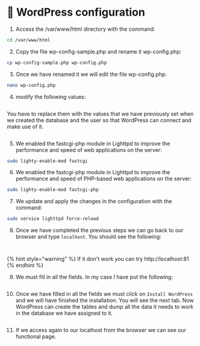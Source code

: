 # 📰 WordPress configuration

1. Access the /var/www/html directory with the command:

```sh
cd /var/www/html
```

2. Copy the file wp-config-sample.php and rename it wp-config.php:

```sh
cp wp-config-sample.php wp-config.php
```

3. Once we have renamed it we will edit the file wp-config.php:

```sh
nano wp-config.php
```

4. modify the following values:

<figure><img src="../.gitbook/assets/image (180).png" alt=""><figcaption></figcaption></figure>

You have to replace them with the values that we have previously set when we created the database and the user so that WordPress can connect and make use of it.

<figure><img src="../.gitbook/assets/image (181).png" alt=""><figcaption></figcaption></figure>

5. We enabled the fastcgi-php module in Lighttpd to improve the performance and speed of web applications on the server:

```sh
sudo lighty-enable-mod fastcgi
```

6. We enabled the fastcgi-php module in Lighttpd to improve the performance and speed of PHP-based web applications on the server:

```sh
sudo lighty-enable-mod fastcgi-php
```

7. We update and apply the changes in the configuration with the command:

```sh
sudo service lighttpd force-reload
```

8. Once we have completed the previous steps we can go back to our browser and type `localhost`. You should see the following:

<figure><img src="../.gitbook/assets/image (182).png" alt=""><figcaption></figcaption></figure>

<figure><img src="../.gitbook/assets/image (183).png" alt=""><figcaption></figcaption></figure>

{% hint style="warning" %}
If it don't work you can try http://localhost:81
{% endhint %}

9. We must fill in all the fields. In my case I have put the following:

<figure><img src="../.gitbook/assets/image (184).png" alt=""><figcaption></figcaption></figure>

10. Once we have filled in all the fields we must click on `Install WordPress` and we will have finished the installation. You will see the next tab. Now WordPress can create the tables and dump all the data it needs to work in the database we have assigned to it.

<figure><img src="../.gitbook/assets/image (185).png" alt=""><figcaption></figcaption></figure>

11. If we access again to our localhost from the browser we can see our functional page.

<figure><img src="../.gitbook/assets/image (186).png" alt=""><figcaption></figcaption></figure>

